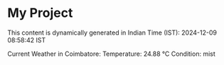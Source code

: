 # My Project

This content is dynamically generated in Indian Time (IST): 2024-12-09 08:58:42 IST


Current Weather in Coimbatore:
Temperature: 24.88 °C
Condition: mist
